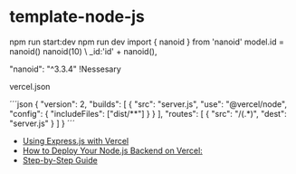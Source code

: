 # template-node-js

npm run start:dev
npm run dev
import { nanoid } from 'nanoid'
model.id = nanoid()
nanoid(10)
\ \_id:'id' + nanoid(),

"nanoid": "^3.3.4" !Nessesary

vercel.json

´´´json
{
"version": 2,
"builds": [
{
"src": "server.js",
"use": "@vercel/node",
"config": { "includeFiles": ["dist/**"] }
}
],
"routes": [
{
"src": "/(.*)",
"dest": "server.js"
}
]
}
´´´

- [Using Express.js with Vercel](https://vercel.com/guides/using-express-with-vercel)
- [How to Deploy Your Node.js Backend on Vercel:](https://kanakkholwal.medium.com/how-to-deploy-your-node-js-backend-on-vercel-a-step-by-step-guide-21796db74601)
- [Step-by-Step Guide](https://masteringbackend.com/posts/how-to-deploy-your-node-js-backend-project-to-vercel-a-step-by-step-guide)
